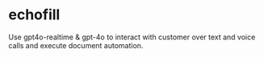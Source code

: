 # echofill
Use gpt4o-realtime &amp; gpt-4o to interact with customer over text and voice calls and execute document automation.

